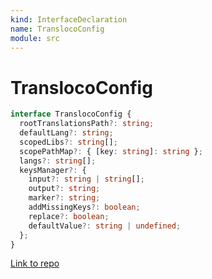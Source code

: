 ```yaml
---
kind: InterfaceDeclaration
name: TranslocoConfig
module: src
---
```


# TranslocoConfig

```ts
interface TranslocoConfig {
  rootTranslationsPath?: string;
  defaultLang?: string;
  scopedLibs?: string[];
  scopePathMap?: { [key: string]: string };
  langs?: string[];
  keysManager?: {
    input?: string | string[];
    output?: string;
    marker?: string;
    addMissingKeys?: boolean;
    replace?: boolean;
    defaultValue?: string | undefined;
  };
}
```

[Link to repo](https://github.com/ngneat/transloco/blob/master/projects/ngneat/transloco-utils/src/lib/types.ts#L1-L15)

